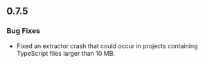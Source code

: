 ## 0.7.5

### Bug Fixes

* Fixed an extractor crash that could occur in projects containing TypeScript files larger than 10 MB.
